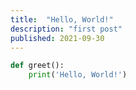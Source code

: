 ```yaml
---
title:  "Hello, World!"
description: "first post"
published: 2021-09-30
---
```


```python
def greet():
	print('Hello, World!')
```
